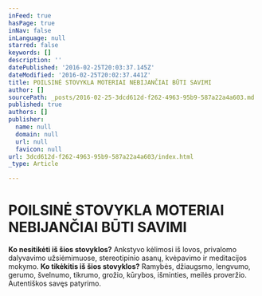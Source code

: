 ```yaml
---
inFeed: true
hasPage: true
inNav: false
inLanguage: null
starred: false
keywords: []
description: ''
datePublished: '2016-02-25T20:03:37.145Z'
dateModified: '2016-02-25T20:02:37.441Z'
title: POILSINĖ STOVYKLA MOTERIAI NEBIJANČIAI BŪTI SAVIMI
author: []
sourcePath: _posts/2016-02-25-3dcd612d-f262-4963-95b9-587a22a4a603.md
published: true
authors: []
publisher:
  name: null
  domain: null
  url: null
  favicon: null
url: 3dcd612d-f262-4963-95b9-587a22a4a603/index.html
_type: Article

---
```

# POILSINĖ STOVYKLA MOTERIAI NEBIJANČIAI BŪTI SAVIMI

**Ko nesitikėti iš šios stovyklos?** Ankstyvo kėlimosi iš lovos, privalomo dalyvavimo užsiėmimuose, stereotipinio asanų, kvėpavimo ir meditacijos mokymo. **Ko tikėkitis iš šios stovyklos?** Ramybės, džiaugsmo, lengvumo, gerumo, švelnumo, tikrumo, grožio, kūrybos, išminties, meilės proveržio. Autentiškos savęs patyrimo.